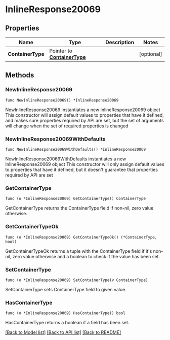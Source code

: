 # InlineResponse20069

## Properties

Name | Type | Description | Notes
------------ | ------------- | ------------- | -------------
**ContainerType** | Pointer to [**ContainerType**](containerType.md) |  | [optional] 

## Methods

### NewInlineResponse20069

`func NewInlineResponse20069() *InlineResponse20069`

NewInlineResponse20069 instantiates a new InlineResponse20069 object
This constructor will assign default values to properties that have it defined,
and makes sure properties required by API are set, but the set of arguments
will change when the set of required properties is changed

### NewInlineResponse20069WithDefaults

`func NewInlineResponse20069WithDefaults() *InlineResponse20069`

NewInlineResponse20069WithDefaults instantiates a new InlineResponse20069 object
This constructor will only assign default values to properties that have it defined,
but it doesn't guarantee that properties required by API are set

### GetContainerType

`func (o *InlineResponse20069) GetContainerType() ContainerType`

GetContainerType returns the ContainerType field if non-nil, zero value otherwise.

### GetContainerTypeOk

`func (o *InlineResponse20069) GetContainerTypeOk() (*ContainerType, bool)`

GetContainerTypeOk returns a tuple with the ContainerType field if it's non-nil, zero value otherwise
and a boolean to check if the value has been set.

### SetContainerType

`func (o *InlineResponse20069) SetContainerType(v ContainerType)`

SetContainerType sets ContainerType field to given value.

### HasContainerType

`func (o *InlineResponse20069) HasContainerType() bool`

HasContainerType returns a boolean if a field has been set.


[[Back to Model list]](../README.md#documentation-for-models) [[Back to API list]](../README.md#documentation-for-api-endpoints) [[Back to README]](../README.md)


